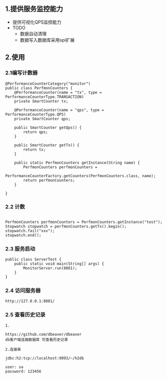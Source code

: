 ## 1.提供服务监控能力
* 提供可视化QPS监控能力
* TODO
    * 数据自动清理
    * 数据写入数据库采用spi扩展
## 2.使用
### 2.1编写计数器
```
@PerformanceCounterCategory("monitor")
public class PerfmonCounters {
	@PerformanceCounter(name = "tx", type = PerformanceCounterType.TRANSACTION)
	private SmartCounter tx;

	@PerformanceCounter(name = "qps", type = PerformanceCounterType.QPS)
	private SmartCounter qps;

	public SmartCounter getQps() {
		return qps;
	}

	public SmartCounter getTx() {
		return tx;
	}

	public static PerfmonCounters getInstance(String name) {
		PerfmonCounters perfmonCounters =
				PerformanceCounterFactory.getCounters(PerfmonCounters.class, name);
		return perfmonCounters;
	}

}

```
### 2.2 计数

```

PerfmonCounters perfmonCounters = PerfmonCounters.getInstance("test");
Stopwatch stopwatch = perfmonCounters.getTx().begin();
stopwatch.fail("xxx");
stopwatch.end();

```

### 2.3  服务启动
```
public class ServerTest {
	public static void main(String[] args) {
		MonitorServer.run(8081);
	}
}
```

### 2.4  访问服务器

```
http://127.0.0.1:8081/

```

### 2.5  查看历史记录

```
1.

https://github.com/dbeaver/dbeaver
db客户端连接数据库 可查看历史记录

2.连接串

jdbc:h2:tcp://localhost:9093/~/h2db

user: sa
password: 123456
```

